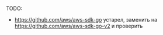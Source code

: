 


TODO:

* https://github.com/aws/aws-sdk-go устарел, заменить на https://github.com/aws/aws-sdk-go-v2 и проверить